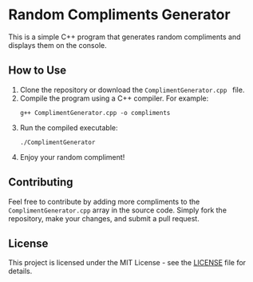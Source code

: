 # Random Compliments Generator

This is a simple C++ program that generates random compliments and displays them on the console.

## How to Use

1. Clone the repository or download the `ComplimentGenerator.cpp
` file.
2. Compile the program using a C++ compiler. For example:
    ```
    g++ ComplimentGenerator.cpp -o compliments
    ```
3. Run the compiled executable:
    ```
    ./ComplimentGenerator
    ```
4. Enjoy your random compliment!

## Contributing

Feel free to contribute by adding more compliments to the `ComplimentGenerator.cpp` array in the source code. Simply fork the repository, make your changes, and submit a pull request.

## License

This project is licensed under the MIT License - see the [LICENSE](LICENSE) file for details.

